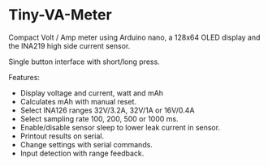 # Tiny-VA-Meter
Compact Volt / Amp meter  using Arduino nano, a 128x64 OLED display and the INA219 high side current sensor.

Single button interface with short/long press.

Features:
- Display voltage and current, watt and mAh
- Calculates mAh with manual reset.
- Select INA126 ranges 32V/3.2A, 32V/1A or 16V/0.4A
- Select sampling rate 100, 200, 500 or 1000 ms.
- Enable/disable sensor sleep to lower leak current in sensor.
- Printout results on serial.
- Change settings with serial commands.
- Input detection with range feedback.
